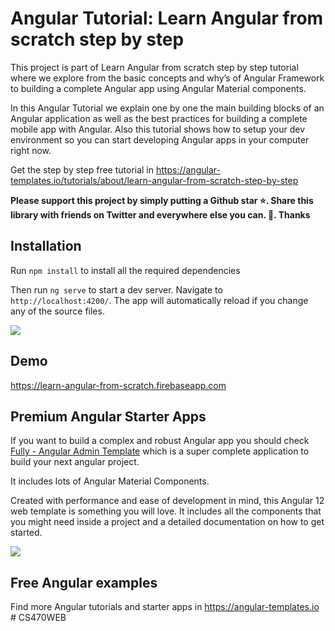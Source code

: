 # Angular Tutorial: Learn Angular from scratch step by step

This project is part of Learn Angular from scratch step by step tutorial where we explore from the basic concepts and why’s of Angular Framework to building a complete Angular app using Angular Material components.

In this Angular Tutorial we explain one by one the main building blocks of an Angular application as well as the best practices for building a complete mobile app with Angular. Also this tutorial shows how to setup your dev environment so you can start developing Angular apps in your computer right now.

Get the step by step free tutorial in https://angular-templates.io/tutorials/about/learn-angular-from-scratch-step-by-step

**Please support this project by simply putting a Github star ⭐. Share this library with friends on Twitter and everywhere else you can. 🙏. Thanks**


## Installation

Run `npm install` to install all the required dependencies

Then run `ng serve` to start a dev server.
Navigate to `http://localhost:4200/`. The app will automatically reload if you change any of the source files.


![](https://s3-us-west-2.amazonaws.com/angular-templates/tutorials/learn-angular-from-scratch-step-by-step/learn-angular-from-scratch-step-by-step-categories.png)

## Demo

https://learn-angular-from-scratch.firebaseapp.com


## Premium Angular Starter Apps

If you want to build a complex and robust Angular app you should check [Fully - Angular Admin Template](https://angular-templates.io/product/fully-angular-admin-template) which is a super complete application to build your next angular project.

It includes lots of Angular Material Components. 

Created with performance and ease of development in mind, this Angular 12 web template is something you will love. It includes all the components that you might need inside a project and a detailed documentation on how to get started.


![](https://angular-templates.s3-us-west-2.amazonaws.com/fully-angular-admin-template/fully-angular-admin-template-cover.jpg)

## Free Angular examples

Find more Angular tutorials and starter apps in https://angular-templates.io
#   C S 4 7 0 W E B  
 
